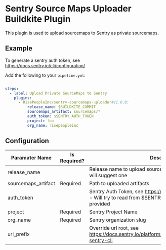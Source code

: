 # Sentry Source Maps Uploader Buildkite Plugin

This plugin is used to upload sourcemaps to Sentry as private sourcemaps.

## Example

To generate a sentry auth token, see https://docs.sentry.io/cli/configuration/

Add the following to your `pipeline.yml`:

```yml

steps:
  - label: Upload Private SourceMaps to Sentry
    plugins:
      - RisePeopleInc/sentry-sourcemaps-uploader#v1.0.0:
          release_name: $BUILDKITE_COMMIT
          sourcemaps_artifact: sourcemaps/*
          auth_token: $SENTRY_AUTH_TOKEN
          project: foo
          org_name: risepeopleinc

```

## Configuration

| Paramater Name      | Is Required? | Description |
| ------------------- | ------------ | ----------- |
| release_name        |              | Release name to upload sourcemaps to. If not provided sentry will suggest one |
| sourcemaps_artifact | Required     | Path to uploaded artifacts |
| auth_token          |              | Sentry Auth Token, see https://docs.sentry.io/cli/configuration/ - Will try to read from $SENTRY_AUTH_TOKEN if none is provided |
| project             | Required     | Sentry Project Name |
| org_name            | Required     | Sentry organization slug |
| url_prefix          |              | Override url root, see https://docs.sentry.io/platforms/javascript/sourcemaps/#using-sentry-cli |

